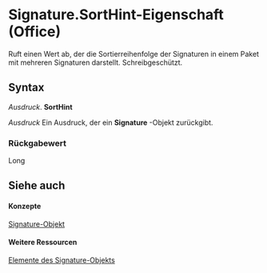 
# Signature.SortHint-Eigenschaft (Office)

Ruft einen Wert ab, der die Sortierreihenfolge der Signaturen in einem Paket mit mehreren Signaturen darstellt. Schreibgeschützt.


## Syntax

 _Ausdruck_. **SortHint**

 _Ausdruck_ Ein Ausdruck, der ein **Signature** -Objekt zurückgibt.


### Rückgabewert

Long


## Siehe auch


#### Konzepte


[Signature-Objekt](574d246b-95cd-e4da-081b-4540387662a0.md)
#### Weitere Ressourcen


[Elemente des Signature-Objekts](http://msdn.microsoft.com/library/1054db23-fe1c-f81f-e44b-d8c2c82ca7fa%28Office.15%29.aspx)